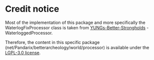 # Credit notice
Most of the implementation of this package and more specifically the WaterlogFixProcessor class is 
taken from [YUNGs-Better-Strongholds](https://github.com/YUNG-GANG/YUNGs-Better-Strongholds/blob/1.20/Common/src/main/java/com/yungnickyoung/minecraft/betterstrongholds/world/processor/WaterloggedProcessor.java#L26) - WaterloggedProcessor.

Therefore, the content in this specific package (net/Pandarix/betterarcheology/world/processor) 
is available under the [LGPL-3.0 license](https://github.com/YUNG-GANG/YUNGs-Better-Strongholds?tab=LGPL-3.0-1-ov-file#readme).